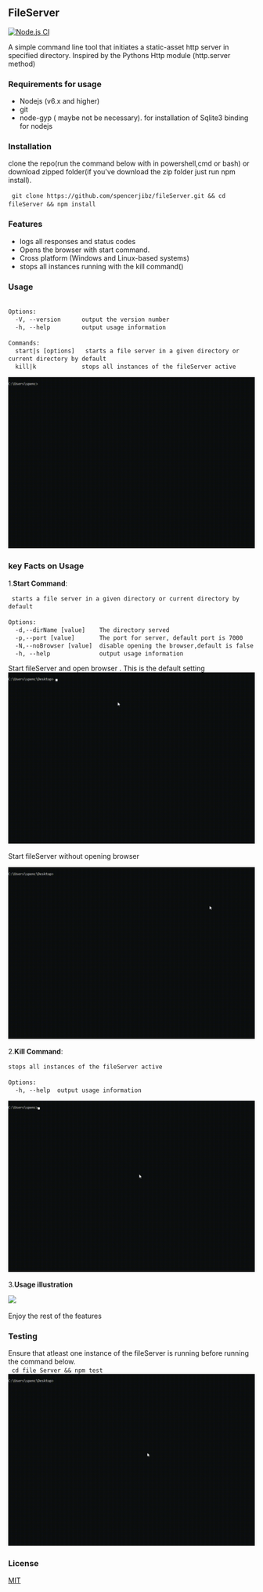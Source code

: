 ## FileServer

[![Node.js CI](https://github.com/spencerjibz/fileServer/actions/workflows/node.js.yml/badge.svg)](https://github.com/spencerjibz/fileServer/actions/workflows/node.js.yml)

A simple command line tool that initiates a static-asset http server in specified directory. Inspired by the Pythons Http module (http.server method)

### Requirements for usage

- Nodejs (v6.x and higher)
- git
- node-gyp ( maybe not be necessary). for installation of Sqlite3 binding for nodejs

### Installation

clone the repo(run the command below with in powershell,cmd or bash) or download zipped folder(if you've download the zip folder just run npm install).<br>

` git clone https://github.com/spencerjibz/fileServer.git && cd  fileServer && npm install`

### Features

- logs all responses and status codes
- Opens the browser with start command.
- Cross platform (Windows and Linux-based systems)
- stops all instances running with the kill command()

### Usage

```Usage: app [options] [command]

Options:
  -V, --version      output the version number
  -h, --help         output usage information

Commands:
  start|s [options]   starts a file server in a given directory or current directory by default
  kill|k             stops all instances of the fileServer active

```

![](https://raw.githubusercontent.com/spencerjibz/fileServer/master/assets/general.gif)

### key Facts on Usage

1.**Start Command**: <br>

```
 starts a file server in a given directory or current directory by default

Options:
  -d,--dirName [value]    The directory served
  -p,--port [value]       The port for server, default port is 7000
  -N,--noBrowser [value]  disable opening the browser,default is false
  -h, --help              output usage information

```

Start fileServer and open browser . This is the default setting
![](https://raw.githubusercontent.com/spencerjibz/fileServer/master/assets/startCommand.gif)

Start fileServer without opening browser

![](https://raw.githubusercontent.com/spencerjibz/fileServer/master/assets/NobrowserCommand.gif)

2.**Kill Command**: <br>

```
stops all instances of the fileServer active

Options:
  -h, --help  output usage information

```

![](https://raw.githubusercontent.com/spencerjibz/fileServer/master/assets/killCommand.gif)

3.**Usage illustration**<br>

![](https://raw.githubusercontent.com/spencerjibz/fileServer/master/assets/Crd.gif)

Enjoy the rest of the features

### Testing

Ensure that atleast one instance of the fileServer is running before running the command below.<br>
` cd file Server && npm test`
![](https://raw.githubusercontent.com/spencerjibz/fileServer/master/assets/tests.gif)

### License

[MIT](https://github.com/spencerjibz/fileServer/blob/master/LICENSE)
